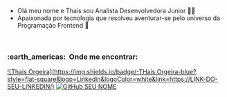 - Olá meu nome e Thais sou Analista Desenvolvedora Junior 👩‍💻
- Apaixonada por tecnologia que resolveu aventurar-se pelo universo da Programação Frontend 💜

<br/>

<h3> :earth_americas: &nbsp;Onde me encontrar: </h3> 

[![Thais Orgeira](https://img.shields.io/badge/-THais Orgeira-blue?style=flat-square&logo=Linkedin&logoColor=white&link=https://LINK-DO-SEU-LINKEDIN/)](https://www.linkedin.com/in/thaisorgeira/)
[![GitHub SEU NOME]( https://img.shields.io/github/followers/VanessaSwerts?label=follow&style=social)](LINK-DO-SEU-GITHUB)
